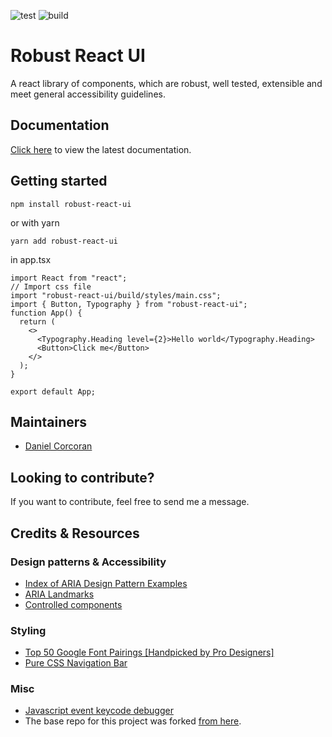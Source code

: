 ![test](https://github.com/danielc92/dc-react-ui/actions/workflows/main-test.yml/badge.svg) ![build](https://github.com/danielc92/dc-react-ui/actions/workflows/main-build.yml/badge.svg)

# Robust React UI

A react library of components, which are robust, well tested, extensible and meet general accessibility guidelines.

## Documentation

[Click here](https://robust-react-ui.netlify.app/) to view the latest documentation.

## Getting started

`npm install robust-react-ui`

or with yarn

`yarn add robust-react-ui`

in app.tsx

```
import React from "react";
// Import css file
import "robust-react-ui/build/styles/main.css";
import { Button, Typography } from "robust-react-ui";
function App() {
  return (
    <>
      <Typography.Heading level={2}>Hello world</Typography.Heading>
      <Button>Click me</Button>
    </>
  );
}

export default App;

```

## Maintainers

- [Daniel Corcoran](https://github.com/danielc92)

## Looking to contribute?

If you want to contribute, feel free to send me a message.

## Credits & Resources

### Design patterns & Accessibility

- [Index of ARIA Design Pattern Examples](https://www.w3.org/TR/wai-aria-practices/examples/)
- [ARIA Landmarks](https://www.w3.org/TR/wai-aria-practices/examples/landmarks/index.html)
- [Controlled components](https://reactjs.org/docs/forms.html#controlled-components)

### Styling

- [Top 50 Google Font Pairings [Handpicked by Pro Designers]](https://www.pagecloud.com/blog/best-google-fonts-pairings)
- [Pure CSS Navigation Bar](https://codepen.io/drweb/pen/VwYNjxG)

### Misc

- [Javascript event keycode debugger](https://keycode.info/)
- The base repo for this project was forked [from here](https://blog.harveydelaney.com/creating-your-own-react-component-library/).

